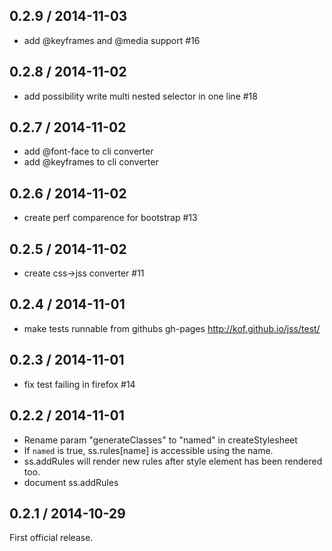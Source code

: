 ## 0.2.9 / 2014-11-03

- add @keyframes and @media support #16

## 0.2.8 / 2014-11-02

- add possibility write multi nested selector in one line #18

## 0.2.7 / 2014-11-02

- add @font-face to cli converter
- add @keyframes to cli converter

## 0.2.6 / 2014-11-02

- create perf comparence for bootstrap #13

## 0.2.5 / 2014-11-02

- create css->jss converter #11

## 0.2.4 / 2014-11-01

- make tests runnable from githubs gh-pages http://kof.github.io/jss/test/

## 0.2.3 / 2014-11-01

- fix test failing in firefox #14

## 0.2.2 / 2014-11-01

- Rename param "generateClasses" to "named" in createStylesheet
- If `named` is true, ss.rules[name] is accessible using the name.
- ss.addRules will render new rules after style element has been rendered too.
- document ss.addRules

## 0.2.1 / 2014-10-29

First official release.
